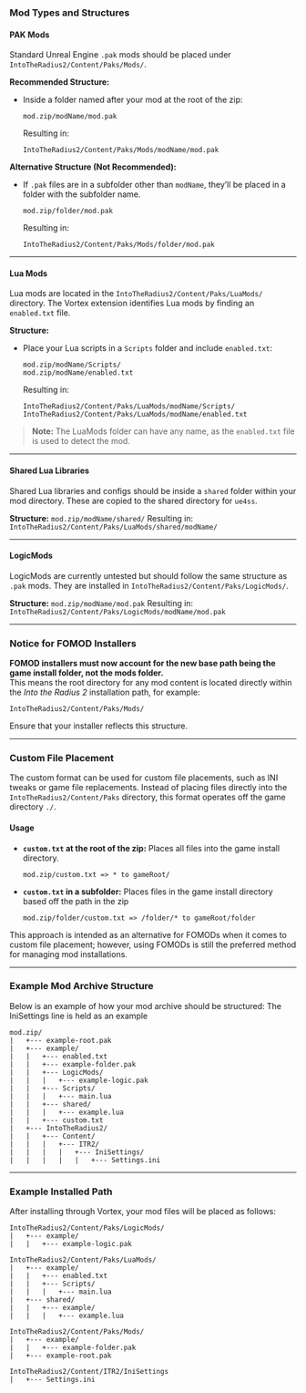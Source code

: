 ### Mod Types and Structures

#### **PAK Mods**

Standard Unreal Engine `.pak` mods should be placed under `IntoTheRadius2/Content/Paks/Mods/`.

**Recommended Structure:**
- Inside a folder named after your mod at the root of the zip:
    ```
    mod.zip/modName/mod.pak
    ```
  Resulting in:
    ```
    IntoTheRadius2/Content/Paks/Mods/modName/mod.pak
    ```

**Alternative Structure (Not Recommended):**
- If `.pak` files are in a subfolder other than `modName`, they’ll be placed in a folder with the subfolder name.
    ```
    mod.zip/folder/mod.pak
    ```
  Resulting in:
    ```
    IntoTheRadius2/Content/Paks/Mods/folder/mod.pak
    ```

---

#### **Lua Mods**

Lua mods are located in the `IntoTheRadius2/Content/Paks/LuaMods/` directory. The Vortex extension identifies Lua mods by finding an `enabled.txt` file.

**Structure:**
- Place your Lua scripts in a `Scripts` folder and include `enabled.txt`:
    ```
    mod.zip/modName/Scripts/
    mod.zip/modName/enabled.txt
    ```
  Resulting in:
    ```
    IntoTheRadius2/Content/Paks/LuaMods/modName/Scripts/
    IntoTheRadius2/Content/Paks/LuaMods/modName/enabled.txt
    ```

> **Note:** The LuaMods folder can have any name, as the `enabled.txt` file is used to detect the mod.

---

#### **Shared Lua Libraries**

Shared Lua libraries and configs should be inside a `shared` folder within your mod directory. These are copied to the shared directory for `ue4ss`.

**Structure:**
    ```
    mod.zip/modName/shared/
    ```
  Resulting in:
    ```
    IntoTheRadius2/Content/Paks/LuaMods/shared/modName/
    ```

---

#### **LogicMods**

LogicMods are currently untested but should follow the same structure as `.pak` mods. They are installed in `IntoTheRadius2/Content/Paks/LogicMods/`.

**Structure:**
    ```
    mod.zip/modName/mod.pak
    ```
  Resulting in:
    ```
    IntoTheRadius2/Content/Paks/LogicMods/modName/mod.pak
    ```

---

### Notice for FOMOD Installers

**FOMOD installers must now account for the new base path being the game install folder, not the mods folder.**  
This means the root directory for any mod content is located directly within the *Into the Radius 2* installation path, for example:

```
IntoTheRadius2/Content/Paks/Mods/
```

Ensure that your installer reflects this structure.

---

### Custom File Placement

The custom format can be used for custom file placements, such as INI tweaks or game file replacements. Instead of placing files directly into the `IntoTheRadius2/Content/Paks` directory, this format operates off the game directory `./`. 

#### **Usage**

- **`custom.txt` at the root of the zip:** Places all files into the game install directory.
    ```
    mod.zip/custom.txt => * to gameRoot/
    ```

- **`custom.txt` in a subfolder:** Places files in the game install directory based off the path in the zip
    ```
    mod.zip/folder/custom.txt => /folder/* to gameRoot/folder
    ```

This approach is intended as an alternative for FOMODs when it comes to custom file placement; however, using FOMODs is still the preferred method for managing mod installations.

--- 


### Example Mod Archive Structure

Below is an example of how your mod archive should be structured:
The IniSettings line is held as an example
```
mod.zip/
|   +--- example-root.pak
|   +--- example/
|   |   +--- enabled.txt
|   |   +--- example-folder.pak
|   |   +--- LogicMods/
|   |   |   +--- example-logic.pak
|   |   +--- Scripts/
|   |   |   +--- main.lua
|   |   +--- shared/
|   |   |   +--- example.lua
|   |   +--- custom.txt
|   +--- IntoTheRadius2/
|   |   +--- Content/
|   |   |   +--- ITR2/
|   |   |   |   +--- IniSettings/
|   |   |   |   |   +--- Settings.ini

```

---

### Example Installed Path

After installing through Vortex, your mod files will be placed as follows:

```
IntoTheRadius2/Content/Paks/LogicMods/
|   +--- example/
|   |   +--- example-logic.pak

IntoTheRadius2/Content/Paks/LuaMods/
|   +--- example/
|   |   +--- enabled.txt
|   |   +--- Scripts/
|   |   |   +--- main.lua
|   +--- shared/
|   |   +--- example/
|   |   |   +--- example.lua

IntoTheRadius2/Content/Paks/Mods/
|   +--- example/
|   |   +--- example-folder.pak
|   +--- example-root.pak

IntoTheRadius2/Content/ITR2/IniSettings
|   +--- Settings.ini
```

